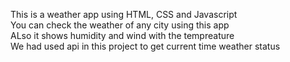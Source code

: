 This is a weather app using HTML, CSS and Javascript <br>
You can check the weather of any city using this app <br>
ALso it shows humidity and wind with the tempreature<br>
We had used api in this project to get current time weather status<br>
 